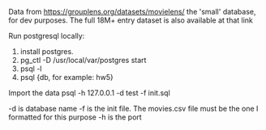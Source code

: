 Data from https://grouplens.org/datasets/movielens/ the 'small' database, for dev purposes. The full 18M+ entry dataset is also available at that link

Run postgresql locally:
1) install postgres.
2) pg_ctl -D /usr/local/var/postgres start
3) psql -l 
4) psql {db, for example: hw5}

Import the data
psql -h 127.0.0.1 -d test -f init.sql

-d is database name
-f is the init file. The movies.csv file must be the one I formatted for this purpose
-h is the port